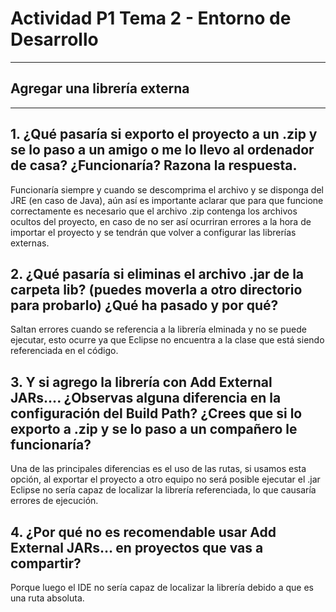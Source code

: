 # Actividad P1 Tema 2 - Entorno de Desarrollo
---
## Agregar una librería externa
---
## 1. ¿Qué pasaría si exporto el proyecto a un .zip y se lo paso a un amigo o me lo llevo al ordenador de casa? ¿Funcionaría? Razona la respuesta.
Funcionaría siempre y cuando se descomprima el archivo y se disponga del JRE (en caso de Java), aún así es importante aclarar que para que funcione correctamente es necesario que el archivo .zip contenga los archivos ocultos del proyecto, en caso de no ser así ocurriran errores a la hora de importar el proyecto y se tendrán que volver a configurar las librerías externas. 

## 2. ¿Qué pasaría si eliminas el archivo .jar de la carpeta lib? (puedes moverla a otro directorio para probarlo) ¿Qué ha pasado y por qué?
Saltan errores cuando se referencia a la librería elminada y no se puede ejecutar, esto ocurre ya que Eclipse no encuentra a la clase que está siendo referenciada en el código.

## 3. Y si agrego la librería con Add External JARs.... ¿Observas alguna diferencia en la configuración del Build Path? ¿Crees que si lo exporto a .zip y se lo paso a un compañero le funcionaría?
Una de las principales diferencias es el uso de las rutas, si usamos esta opción, al exportar el proyecto a otro equipo no será posible ejecutar el .jar Eclipse no sería capaz de localizar la librería referenciada, lo que causaría errores de ejecución.

## 4. ¿Por qué no es recomendable usar Add External JARs… en proyectos que vas a compartir?
Porque luego el IDE no sería capaz de localizar la librería debido a que es una ruta absoluta. 
